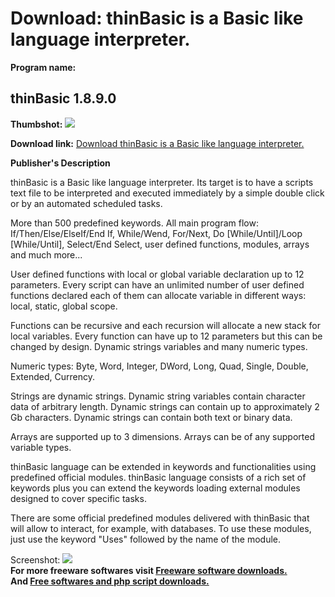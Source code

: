 # Download: thinBasic is a Basic like language interpreter.

**Program name:**

## thinBasic 1.8.9.0

  
**Thumbshot:** ![](http://www.freewarefiles.com/screenshot/thinbasic_md.gif)   
  
**Download link:** [Download thinBasic is a Basic like language interpreter.](http://freesoftwares.boysofts.com/ThinBasic_program_17925.html)  
  


**Publisher's Description**  
  


thinBasic is a Basic like language interpreter. Its target is to have a scripts text file to be interpreted and executed immediately by a simple double click or by an automated scheduled tasks. 

More than 500 predefined keywords. All main program flow: If/Then/Else/ElseIf/End If, While/Wend, For/Next, Do [While/Until]/Loop [While/Until], Select/End Select, user defined functions, modules, arrays and much more...

User defined functions with local or global variable declaration up to 12 parameters. Every script can have an unlimited number of user defined functions declared each of them can allocate variable in different ways: local, static, global scope.

Functions can be recursive and each recursion will allocate a new stack for local variables. Every function can have up to 12 parameters but this can be changed by design. Dynamic strings variables and many numeric types.

Numeric types: Byte, Word, Integer, DWord, Long, Quad, Single, Double, Extended, Currency.

Strings are dynamic strings. Dynamic string variables contain character data of arbitrary length. Dynamic strings can contain up to approximately 2 Gb characters. Dynamic strings can contain both text or binary data.

Arrays are supported up to 3 dimensions. Arrays can be of any supported variable types.

thinBasic language can be extended in keywords and functionalities using predefined official modules. thinBasic language consists of a rich set of keywords plus you can extend the keywords loading external modules designed to cover specific tasks.

There are some official predefined modules delivered with thinBasic that will allow to interact, for example, with databases. To use these modules, just use the keyword "Uses" followed by the name of the module. 

  
  
Screenshot: ![](http://www.freewarefiles.com/screenshot/thinbasic.gif)   
**For more freeware softwares visit [Freeware software downloads.](http://freesoftwares.boysofts.com/)**   
**And [Free softwares and php script downloads.](http://www.boysofts.com/)**

